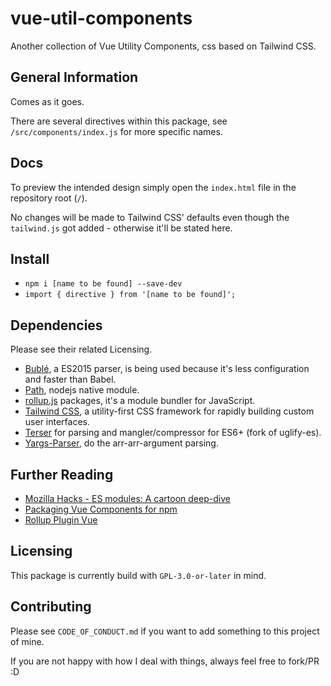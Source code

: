 # vue-util-components
Another collection of Vue Utility Components, css based on Tailwind CSS.

## General Information
Comes as it goes.

There are several directives within this package, see `/src/components/index.js` for more specific names.

## Docs
To preview the intended design simply open the `index.html` file in the repository root (`/`).

No changes will be made to Tailwind CSS' defaults even though the `tailwind.js` got added - otherwise it'll be stated here.

## Install
- `npm i [name to be found] --save-dev`
- `import { directive } from '[name to be found]';`

## Dependencies
Please see their related Licensing.

- [Bublé](https://github.com/bublejs/buble), a ES2015 parser, is being used because it's less configuration and faster than Babel.
- [Path](https://nodejs.org/docs/latest-v10.x/api/path.html#path_path_resolve_paths), nodejs native module.
- [rollup.js](https://www.npmjs.com/package/rollup) packages, it's a module bundler for JavaScript.
- [Tailwind CSS](tailwindcss), a utility-first CSS framework for rapidly building custom user interfaces.
- [Terser](https://www.npmjs.com/package/terser) for parsing and mangler/compressor for ES6+ (fork of uglify-es).
- [Yargs-Parser](https://github.com/yargs/yargs-parser), do the arr-arr-argument parsing.

## Further Reading
- [Mozilla Hacks - ES modules: A cartoon deep-dive](https://hacks.mozilla.org/2018/03/es-modules-a-cartoon-deep-dive/)
- [Packaging Vue Components for npm](https://vuejs.org/v2/cookbook/packaging-sfc-for-npm.html#Packaging-Components-for-npm)
- [Rollup Plugin Vue](https://rollup-plugin-vue.vuejs.org/#what-does-rollup-plugin-vue-do)

## Licensing
This package is currently build with `GPL-3.0-or-later` in mind.

## Contributing
Please see `CODE_OF_CONDUCT.md` if you want to add something to this project of mine.

If you are not happy with how I deal with things, always feel free to fork/PR :D
